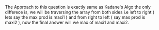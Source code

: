 ​The Approach to this question is exactly same as Kadane's Algo the only differece is, we will be traversing the array from both sides i.e left to right ( lets say the max prod is maxi1 ) and from right to left ( say max prod is maxi2 ), now the final answer will we max of maxi1 and maxi2.
